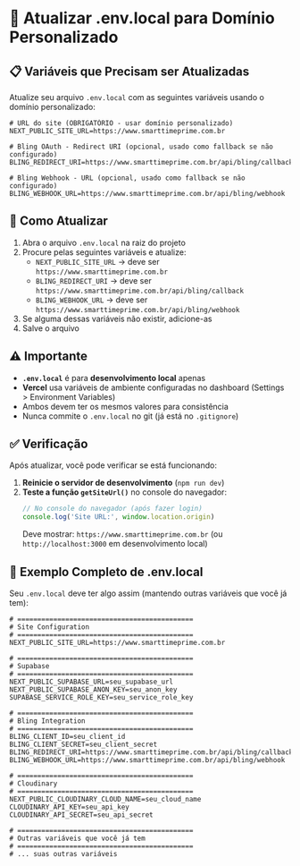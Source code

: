 # 🔧 Atualizar .env.local para Domínio Personalizado

## 📋 Variáveis que Precisam ser Atualizadas

Atualize seu arquivo `.env.local` com as seguintes variáveis usando o domínio personalizado:

```env
# URL do site (OBRIGATÓRIO - usar domínio personalizado)
NEXT_PUBLIC_SITE_URL=https://www.smarttimeprime.com.br

# Bling OAuth - Redirect URI (opcional, usado como fallback se não configurado)
BLING_REDIRECT_URI=https://www.smarttimeprime.com.br/api/bling/callback

# Bling Webhook - URL (opcional, usado como fallback se não configurado)
BLING_WEBHOOK_URL=https://www.smarttimeprime.com.br/api/bling/webhook
```

## 📝 Como Atualizar

1. Abra o arquivo `.env.local` na raiz do projeto
2. Procure pelas seguintes variáveis e atualize:
   - `NEXT_PUBLIC_SITE_URL` → deve ser `https://www.smarttimeprime.com.br`
   - `BLING_REDIRECT_URI` → deve ser `https://www.smarttimeprime.com.br/api/bling/callback`
   - `BLING_WEBHOOK_URL` → deve ser `https://www.smarttimeprime.com.br/api/bling/webhook`
3. Se alguma dessas variáveis não existir, adicione-as
4. Salve o arquivo

## ⚠️ Importante

- **`.env.local`** é para **desenvolvimento local** apenas
- **Vercel** usa variáveis de ambiente configuradas no dashboard (Settings > Environment Variables)
- Ambos devem ter os mesmos valores para consistência
- Nunca commite o `.env.local` no git (já está no `.gitignore`)

## ✅ Verificação

Após atualizar, você pode verificar se está funcionando:

1. **Reinicie o servidor de desenvolvimento** (`npm run dev`)
2. **Teste a função `getSiteUrl()`** no console do navegador:
   ```javascript
   // No console do navegador (após fazer login)
   console.log('Site URL:', window.location.origin)
   ```
   Deve mostrar: `https://www.smarttimeprime.com.br` (ou `http://localhost:3000` em desenvolvimento local)

## 📌 Exemplo Completo de .env.local

Seu `.env.local` deve ter algo assim (mantendo outras variáveis que você já tem):

```env
# ============================================
# Site Configuration
# ============================================
NEXT_PUBLIC_SITE_URL=https://www.smarttimeprime.com.br

# ============================================
# Supabase
# ============================================
NEXT_PUBLIC_SUPABASE_URL=seu_supabase_url
NEXT_PUBLIC_SUPABASE_ANON_KEY=seu_anon_key
SUPABASE_SERVICE_ROLE_KEY=seu_service_role_key

# ============================================
# Bling Integration
# ============================================
BLING_CLIENT_ID=seu_client_id
BLING_CLIENT_SECRET=seu_client_secret
BLING_REDIRECT_URI=https://www.smarttimeprime.com.br/api/bling/callback
BLING_WEBHOOK_URL=https://www.smarttimeprime.com.br/api/bling/webhook

# ============================================
# Cloudinary
# ============================================
NEXT_PUBLIC_CLOUDINARY_CLOUD_NAME=seu_cloud_name
CLOUDINARY_API_KEY=seu_api_key
CLOUDINARY_API_SECRET=seu_api_secret

# ============================================
# Outras variáveis que você já tem
# ============================================
# ... suas outras variáveis
```

